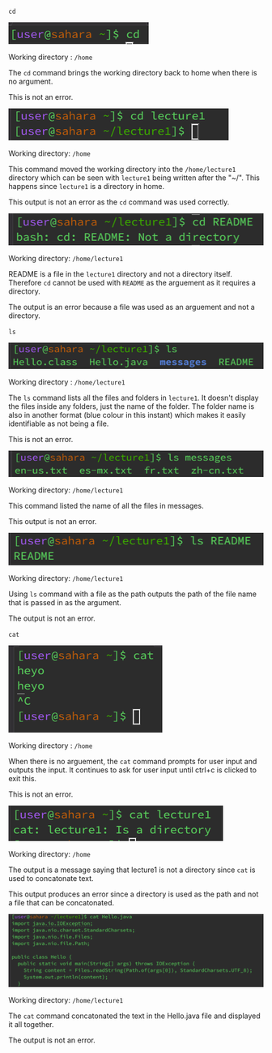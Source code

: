 `cd`


![Image](cd1.png)

Working directory : `/home`

The `cd` command brings the working directory back to home when there is no argument.

This is not an error. 

![Image](cd2.png)

Working directory: `/home` 

This command moved the working directory into the `/home/lecture1` directory which can be seen with `lecture1` being written after the "~/". This happens since `lecture1` is a directory in home. 

This output is not an error as the `cd` command was used correctly. 

![Image](cd3.png)

Working directory: `/home/lecture1`

README is a file in the `lecture1` directory and not a directory itself. Therefore `cd` cannot be used with `README` as the arguement as it requires a directory.

The output is an error because a file was used as an arguement and not a directory. 

`ls`


![Image](ls1.png)

Working directory : `/home/lecture1`

The `ls` command lists all the files and folders in `lecture1`. It doesn't display the files inside any folders, just the name of the folder. The folder name is also in another format (blue colour in this instant) which makes it easily identifiable as not being a file. 

This is not an error. 

![Image](ls2.png)

Working directory: `/home/lecture1`  

This command listed the name of all the files in messages.  

This output is not an error.

![Image](ls3.png)

Working directory: `/home/lecture1`

Using `ls` command with a file as the path outputs the path of the file name that is passed in as the argument. 

The output is not an error. 


`cat`


![Image](cat1.png)

Working directory : `/home`

When there is no arguement, the `cat` command prompts for user input and outputs the input. It continues to ask for user input until ctrl+c is clicked to exit this. 

This is not an error. 

![Image](cat2.png)

Working directory: `/home`

The output is a message saying that lecture1 is not a directory since `cat` is used to concatonate text. 

This output produces an error since a directory is used as the path and not a file that can be concatonated. 

![Image](cat3.png)

Working directory: `/home/lecture1`

The `cat` command concatonated the text in the Hello.java file and displayed it all together. 

The output is not an error. 
